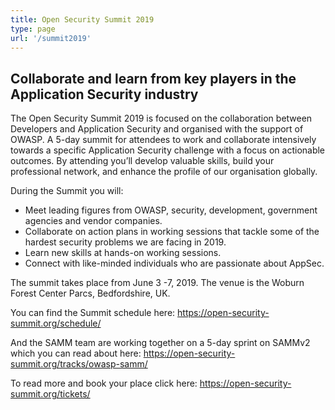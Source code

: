 ```yaml
---
title: Open Security Summit 2019
type: page
url: '/summit2019'
---
```


## Collaborate and learn from key players in the Application Security industry

The Open Security Summit 2019 is focused on the collaboration between Developers and Application Security and organised with the support of OWASP.
A 5-day summit for attendees to work and collaborate intensively towards a specific Application Security challenge with a focus on actionable outcomes.
By attending you’ll develop valuable skills, build your professional network, and enhance the profile of our organisation globally.

During the Summit you will:

* Meet leading figures from OWASP, security, development, government agencies and vendor companies.
* Collaborate on action plans in working sessions that tackle some of the hardest security problems we are facing in 2019.
* Learn new skills at hands-on working sessions.
* Connect with like-minded individuals who are passionate about AppSec.

The summit takes place from June 3 -7, 2019. The venue is the Woburn Forest Center Parcs, Bedfordshire, UK.

You can find the Summit schedule here: https://open-security-summit.org/schedule/

And the SAMM team are working together on a 5-day sprint on SAMMv2 which you can read about here: https://open-security-summit.org/tracks/owasp-samm/

To read more and book your place click here: https://open-security-summit.org/tickets/